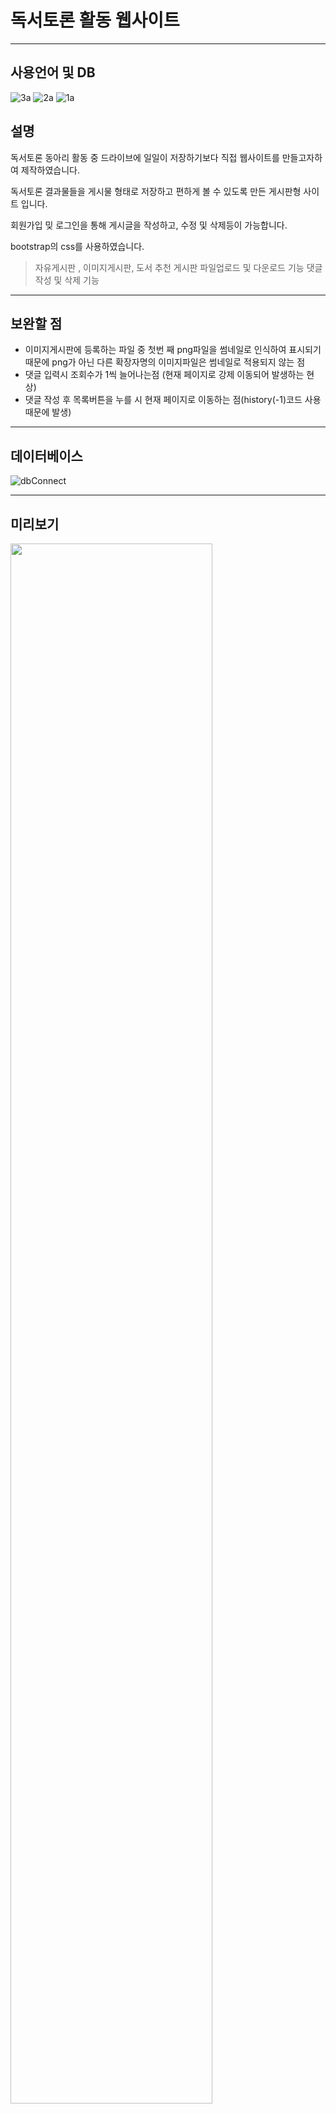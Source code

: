 # 독서토론 활동 웹사이트
***

## 사용언어 및 DB
![3a](https://user-images.githubusercontent.com/78795820/159506225-766f4136-f885-45e8-a689-ca959acbc9a6.png)
![2a](https://user-images.githubusercontent.com/78795820/159506237-1fb5ab48-20e7-4f92-9939-ce6df1990908.png)
![1a](https://user-images.githubusercontent.com/78795820/159506244-6c9f29fc-6745-4870-b852-6e4ff778d020.png)


## 설명

독서토론 동아리 활동 중 드라이브에 일일이 저장하기보다 직접 웹사이트를 만들고자하여 제작하였습니다.

독서토론 결과물들을 게시물 형태로 저장하고 편하게 볼 수 있도록 만든 게시판형 사이트 입니다.

회원가입 밎 로그인을 통해 게시글을 작성하고, 수정 및 삭제등이 가능합니다.

bootstrap의 css를 사용하였습니다.
> 자유게시판 , 이미지게시판, 도서 추천 게시판 
> 파일업로드 및 다운로드 기능
> 댓글 작성 및 삭제 기능

---
## 보완할 점

- 이미지게시판에 등록하는 파일 중 첫번 째 png파일을 썸네일로 인식하여 표시되기 때문에
  png가 아닌 다른 확장자명의 이미지파일은 썸네일로 적용되지 않는 점
- 댓글 입력시 조회수가 1씩 늘어나는점 (현재 페이지로 강제 이동되어 발생하는 현상)
- 댓글 작성 후 목록버튼을 누를 시 현재 페이지로 이동하는 점(history(-1)코드 사용때문에 발생)

--- 
## 데이터베이스
![dbConnect](https://user-images.githubusercontent.com/78795820/110240752-bb572200-7f90-11eb-94bc-70d01f29567f.PNG)

---

## 미리보기
<img width="80%" src="https://user-images.githubusercontent.com/78795820/159505413-0fe96db7-5ee4-4b1c-8ab1-3559759772b8.gif"/>
<img width="80%" src="https://user-images.githubusercontent.com/78795820/159501506-2003f32b-2391-4fbf-9c90-a25c87299206.gif"/>
<img width="80%" src="https://user-images.githubusercontent.com/78795820/159501835-fec30a14-533f-40bc-b847-1409c506d760.gif"/>
<img width="80%" src="https://user-images.githubusercontent.com/78795820/159508064-8b7b0e15-2680-40db-b24e-64fa7bd55624.gif"/>



